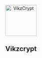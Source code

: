 <p align="center">
 <img width="100px" src=![icon](https://github.com/vnnikolov30/vikzcrypt/assets/122814861/fc81a30f-292d-4447-b084-a0f89cd43cde) align="center" alt="VikzCrypt" />
 <h2 align="center">Vikzcrypt</h2>
</p>

